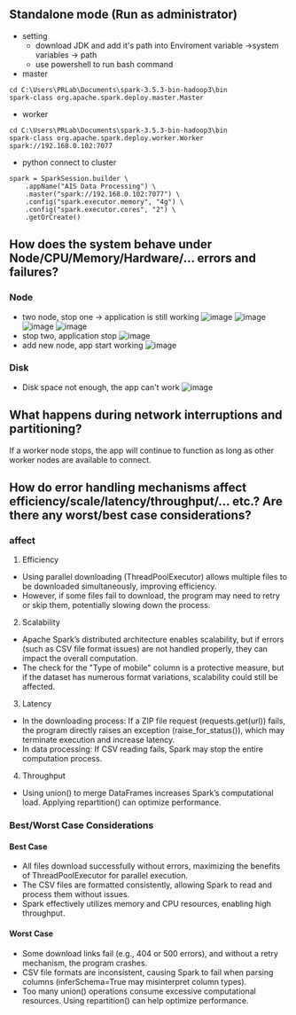 Standalone mode (Run as administrator)
---
- setting
    - download JDK and add it's path into Enviroment variable ->system variables -> path
    - use powershell to run bash command
- master
```gherkin=
cd C:\Users\PRLab\Documents\spark-3.5.3-bin-hadoop3\bin
spark-class org.apache.spark.deploy.master.Master
```
- worker
```gherkin=
cd C:\Users\PRLab\Documents\spark-3.5.3-bin-hadoop3\bin 
spark-class org.apache.spark.deploy.worker.Worker spark://192.168.0.102:7077
```
- python connect to cluster
```gherkin=
spark = SparkSession.builder \
    .appName("AIS Data Processing") \
    .master("spark://192.168.0.102:7077") \
    .config("spark.executor.memory", "4g") \
    .config("spark.executor.cores", "2") \
    .getOrCreate()
```
How does the system behave under Node/CPU/Memory/Hardware/... errors and failures?
---
### Node
- two node, stop one -> application is still working
![image](https://hackmd.io/_uploads/B1ETPsC_kl.png)
![image](https://hackmd.io/_uploads/B15DOj0dkx.png)
![image](https://hackmd.io/_uploads/SyvGcoROkx.png)
![image](https://hackmd.io/_uploads/SJILdiRdyl.png)
- stop two, application stop
![image](https://hackmd.io/_uploads/Byjq5oCdJg.png)
- add new node, app start working
![image](https://hackmd.io/_uploads/HyE1nsCuJg.png)




### Disk
- Disk space not enough, the app can't work
![image](https://hackmd.io/_uploads/SJW3miJt1g.png)




What happens during network interruptions and partitioning?
---
If a worker node stops, the app will continue to function as long as other worker nodes are available to connect.


How do error handling mechanisms affect efficiency/scale/latency/throughput/... etc.? Are there any worst/best case considerations?
---
### affect
1. Efficiency
- Using parallel downloading (ThreadPoolExecutor) allows multiple files to be downloaded simultaneously, improving efficiency.
- However, if some files fail to download, the program may need to retry or skip them, potentially slowing down the process.
2. Scalability
- Apache Spark’s distributed architecture enables scalability, but if errors (such as CSV file format issues) are not handled properly, they can impact the overall computation.
- The check for the "Type of mobile" column is a protective measure, but if the dataset has numerous format variations, scalability could still be affected.
3. Latency
- In the downloading process: If a ZIP file request (requests.get(url)) fails, the program directly raises an exception (raise_for_status()), which may terminate execution and increase latency.
- In data processing: If CSV reading fails, Spark may stop the entire computation process.
4. Throughput
- Using union() to merge DataFrames increases Spark’s computational load. Applying repartition() can optimize performance.

### Best/Worst Case Considerations
#### Best Case
- All files download successfully without errors, maximizing the benefits of ThreadPoolExecutor for parallel execution.
- The CSV files are formatted consistently, allowing Spark to read and process them without issues.
- Spark effectively utilizes memory and CPU resources, enabling high throughput.
#### Worst Case
- Some download links fail (e.g., 404 or 500 errors), and without a retry mechanism, the program crashes.
- CSV file formats are inconsistent, causing Spark to fail when parsing columns (inferSchema=True may misinterpret column types).
- Too many union() operations consume excessive computational resources. Using repartition() can help optimize performance.


